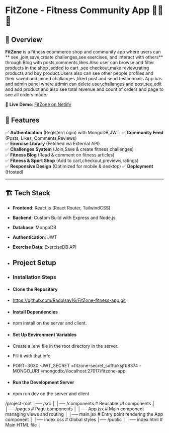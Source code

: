 # FitZone - Fitness Community App 🏋️‍♂️💪
## 🌟 Overview
**FitZone** is a  fitness ecommerce shop and community app  where users can ** see ,join,save,create challenges,see exercises, and interact with others** through Blog with posts,comments,likes.Also user can browse and filter products in the shop ,added to cart ,see checkout,make review,rating products and buy product.Users also can see other people profiles and their saved and joined challanges ,liked post and send testimonails.App has and admin panel where admin can delete user,challanges and post,see,edit and add product and also see total revenue and count of orders and page to see all orders made.

🔗 **Live Demo**: [FitZone on Netlify](https://fitzone-app.vercel.app)  

## 🚀 Features
✅ **Authentication** (Register/Login) with MongoDB,JWT.
✅ **Community Feed** (Posts, Likes, Comments,Reviews)  
✅ **Exercise Library** (Fetched via External API)  
✅ **Challenges System** (Join,Save & create fitness challenges)  
✅ **Fitness Blog** (Read & comment on fitness articles)  
✅ **Fitness & Sport Shop** (Add to cart,checkout,previews,ratings)  
✅ **Responsive Design** (Optimized for mobile & desktop) 
✅ **Deployment** (Hosted)  

---

## 🏗️ Tech Stack
- **Frontend**: React.js (React Router, TailwindCSS)
- **Backend**: Custom Build with Express and Node.js
- **Database**: MongoDB
- **Authentication**: JWT
- **Exercise Data**: ExerciseDB API

- ## Project Setup
- ### Installation Steps
- #### Clone the Repositary
- https://github.com/Radolsav16/FitZone-fitness-app.git
-  #### Install Dependencies
- npm install on the server and client.
- #### Set Up Environment Variables
- Create a .env file in the root directory in the server.
- Fill it with that info
- PORT=3030
-JWT_SECRET =fitzone-secret_sdfhbksjfb8374
-MONGO_URI =mongodb://localhost:27017/fitzone-app
- #### Run the Development Server
- npm run dev on the server and client
  
/project-root │── /src │ │── /components # Reusable UI components │ │── /pages # Page components │ │── App.jsx # Main component managing views and routing │ │── main.jsx # Entry point rendering the App component │ │── index.css # Global styles │── /public │ │── index.html # Main HTML file │


